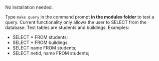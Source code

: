No installation needed.

Type `make query` in the command prompt **in the modules folder** to test a query. Current functionality only allows the user to SELECT from the database. Test tables are students and buildings.
Examples:
- SELECT * FROM students;
- SELECT * FROM buildings. 
- SELECT name FROM students;
- SELECT netid, name FROM students;